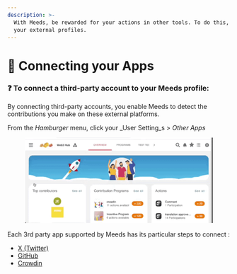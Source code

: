 ```yaml
---
description: >-
  With Meeds, be rewarded for your actions in other tools. To do this, connect
  your external profiles.
---
```


# 🔌 Connecting your Apps

### :question: To connect a third-party account to your Meeds profile:

By connecting third-party accounts, you enable Meeds to detect the contributions you make on these external platforms.&#x20;



From the  _Hamburger_ menu,  click your _User Setting_s > _Other Apps_

<figure><img src="../../.gitbook/assets/open-other-apps.gif" alt=""><figcaption></figcaption></figure>

Each 3rd party app supported by Meeds has its particular steps to connect :&#x20;

* [X (Twitter)](x-twitter.md)
* [GitHub](github.md)
* [Crowdin](crowdin.md)

